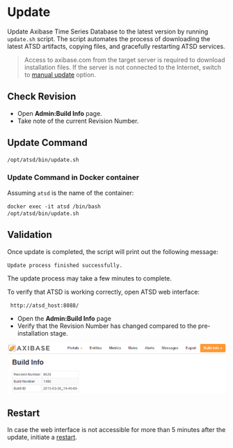 # Update


Update Axibase Time Series Database to the latest version by running `update.sh` script. 
The script automates the process of downloading the latest ATSD artifacts, 
copying files, and gracefully restarting ATSD services.

> Access to axibase.com from the target server is required to download installation files. If the server is not connected to the Internet, switch to [manual update](update-manual.md) option.

## Check Revision

* Open **Admin:Build Info** page.
* Take note of the current Revision Number.

## Update Command

```sh
/opt/atsd/bin/update.sh
```

### Update Command in Docker container

Assuming `atsd` is the name of the container:

```
docker exec -it atsd /bin/bash
/opt/atsd/bin/update.sh
```

## Validation

Once update is completed, the script will print out the following message:

```
Update process finished successfully.
```

The update process may take a few minutes to complete.

To verify that ATSD is working correctly, open ATSD web interface:

```sh
 http://atsd_host:8088/
```

* Open the **Admin:Build Info** page
* Verify that the Revision Number has changed compared to the pre-installation stage.

![](images/ATSD_build_info.png "ATSD_build_info")

## Restart

In case the web interface is not accessible for more than 5 minutes after the update, initiate a [restart](restarting.md).
